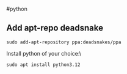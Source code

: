 #python

## Add apt-repo deadsnake
```
sudo add-apt-repository ppa:deadsnakes/ppa
```

Install python of your choice:\
```
sudo apt install python3.12
```
